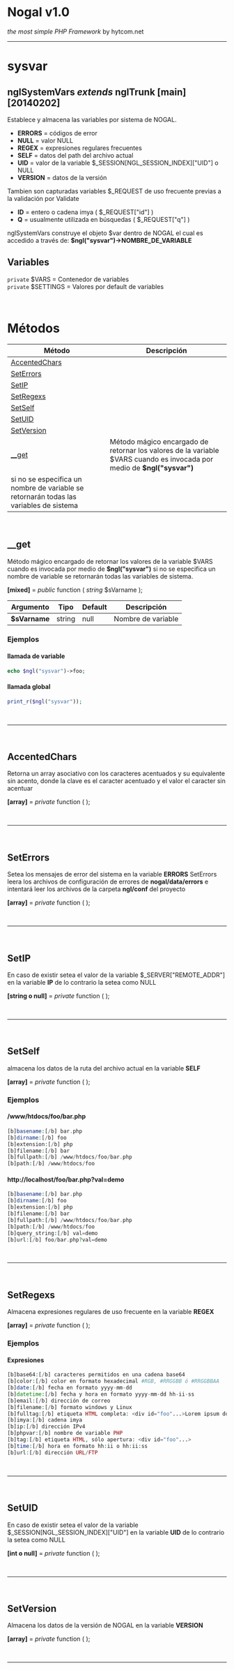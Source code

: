 # Nogal v1.0
*the most simple PHP Framework* by hytcom.net
___
  

# sysvar
## nglSystemVars *extends* nglTrunk [main] [20140202]
Establece y almacena las variables por sistema de NOGAL.<ul><li>**ERRORS** =  códigos de error</li><li>**NULL** =  valor NULL</li><li>**REGEX** =  expresiones regulares frecuentes</li><li>**SELF** =  datos del path del archivo actual</li><li>**UID** =  valor de la variable \$_SESSION[NGL_SESSION_INDEX]["UID"] o NULL</li><li>**VERSION** =  datos de la versión</li></ul>Tambien son capturadas variables \$_REQUEST de uso frecuente previas a la validación por Validate<ul><li>**ID** =  entero o cadena imya ( \$_REQUEST["id"] )</li><li>**Q** =  usualmente utilizada en búsquedas ( \$_REQUEST["q"] )</li></ul>nglSystemVars construye el objeto \$var dentro de NOGAL el cual es accedido a través de: **\$ngl("sysvar")->NOMBRE_DE_VARIABLE**
  
## Variables
`private` $VARS = Contenedor de variables  
`private` $SETTINGS = Valores por default de variables  

  
&nbsp;

# Métodos
|Método|Descripción|
|---|---|
|[AccentedChars](#AccentedChars)||
|[SetErrors](#SetErrors)||
|[SetIP](#SetIP)||
|[SetRegexs](#SetRegexs)||
|[SetSelf](#SetSelf)||
|[SetUID](#SetUID)||
|[SetVersion](#SetVersion)||
|[__get](#__get)|Método mágico encargado de retornar los valores de la variable \$VARS cuando es invocada por medio de **\$ngl("sysvar")**si no se especifica un nombre de variable se retornarán todas las variables de sistema|

  
&nbsp;


## __get
Método mágico encargado de retornar los valores de la variable \$VARS cuando es invocada por medio de **\$ngl("sysvar")**
si no se especifica un nombre de variable se retornarán todas las variables de sistema.  

**[mixed]** =  *public* function ( *string* \$sVarname );  

|Argumento|Tipo|Default|Descripción|
|---|---|---|---|
|**\$sVarname**|string|null|Nombre de variable|
### Ejemplos  
#### llamada de variable  
```php
echo $ngl("sysvar")->foo;
```
#### llamada global  
```php
print_r($ngl("sysvar"));
```

&nbsp;
___
&nbsp;

## AccentedChars
Retorna un array asociativo con los caracteres acentuados y su equivalente sin acento, 
donde la clave es el caracter acentuado y el valor el caracter sin acentuar  

**[array]** =  *private* function ( );
  

&nbsp;
___
&nbsp;

## SetErrors
Setea los mensajes de error del sistema en la variable **ERRORS**
SetErrors leera los archivos de configuración de errores de **__nogal__/data/errors**
e intentará leer los archivos de la carpeta **ngl/conf** del proyecto  

**[array]** =  *private* function ( );
  

&nbsp;
___
&nbsp;

## SetIP
En caso de existir setea el valor de la variable \$_SERVER["REMOTE_ADDR"] en la variable **IP**
de lo contrario la setea como NULL  

**[string o null]** =  *private* function ( );
  

&nbsp;
___
&nbsp;

## SetSelf
almacena los datos de la ruta del archivo actual en la variable **SELF**  

**[array]** =  *private* function ( );
  
### Ejemplos  
#### /www/htdocs/foo/bar.php  
```php
[b]basename:[/b] bar.php
[b]dirname:[/b] foo
[b]extension:[/b] php
[b]filename:[/b] bar
[b]fullpath:[/b] /www/htdocs/foo/bar.php
[b]path:[/b] /www/htdocs/foo
```
#### http://localhost/foo/bar.php?val=demo  
```php
[b]basename:[/b] bar.php
[b]dirname:[/b] foo
[b]extension:[/b] php
[b]filename:[/b] bar
[b]fullpath:[/b] /www/htdocs/foo/bar.php
[b]path:[/b] /www/htdocs/foo
[b]query_string:[/b] val=demo
[b]url:[/b] foo/bar.php?val=demo
```

&nbsp;
___
&nbsp;

## SetRegexs
Almacena expresiones regulares de uso frecuente en la variable **REGEX**  

**[array]** =  *private* function ( );
  
### Ejemplos  
#### Expresiones  
```php
[b]base64:[/b] caracteres permitidos en una cadena base64
[b]color:[/b] color en formato hexadecimal #RGB, #RRGGBB ó #RRGGBBAA
[b]date:[/b] fecha en formato yyyy-mm-dd
[b]datetime:[/b] fecha y hora en formato yyyy-mm-dd hh-ii-ss
[b]email:[/b] dirección de correo
[b]filename:[/b] formato windows y Linux
[b]fulltag:[/b] etiqueta HTML completa: <div id="foo"...>Lorem ipsum dolor sit amet...</div>
[b]imya:[/b] cadena imya
[b]ip:[/b] dirección IPv4
[b]phpvar:[/b] nombre de variable PHP
[b]tag:[/b] etiqueta HTML, sólo apertura: <div id="foo"...>
[b]time:[/b] hora en formato hh:ii o hh:ii:ss
[b]url:[/b] dirección URL/FTP
```

&nbsp;
___
&nbsp;

## SetUID
En caso de existir setea el valor de la variable \$_SESSION[NGL_SESSION_INDEX]["UID"] en la variable **UID**
de lo contrario la setea como NULL  

**[int o null]** =  *private* function ( );
  

&nbsp;
___
&nbsp;

## SetVersion
Almacena los datos de la versión de NOGAL en la variable **VERSION**  

**[array]** =  *private* function ( );
  

&nbsp;
___
&nbsp;
